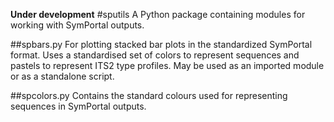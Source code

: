 **Under development**
#sputils
A Python package containing modules for working with SymPortal outputs.

##spbars.py
For plotting stacked bar plots in the standardized SymPortal
format. Uses a standardised set of colors to represent sequences and
pastels to represent ITS2 type profiles. May be used as an imported module
or as a standalone script.

##spcolors.py
Contains the standard colours used for representing sequences in SymPortal
outputs.
